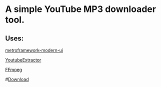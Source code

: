 # A simple YouTube MP3 downloader tool.

## Uses:
[metroframework-modern-ui](https://github.com/dennismagno/metroframework-modern-ui)

[YoutubeExtractor](https://github.com/flagbug/YoutubeExtractor)

[FFmpeg](https://www.ffmpeg.org/)

#[Download](https://github.com/robot9706/YTMP3/releases/download/v1.1/YTMP3.zip)
